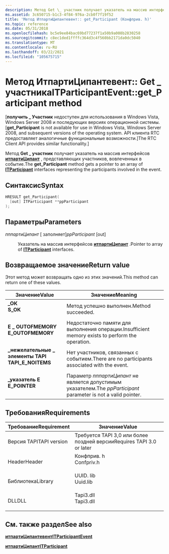 ```yaml
---
description: Метод Get \_ участник получает указатель на массив интерфейсов итпартиЦипант, представляющих участников, вовлеченных в событие.
ms.assetid: 3c650715-b1c3-4f84-976a-2cb0f7f19f52
title: 'Метод ИтпартиЦипантевент:: get_Participant (Конфприв. h)'
ms.topic: reference
ms.date: 05/31/2018
ms.openlocfilehash: bc5e9ee84bac69bd77237f1a50b9a008b2830258
ms.sourcegitcommit: c8ec1ded1ffffc364d3c4f560bb2171da0dc5040
ms.translationtype: MT
ms.contentlocale: ru-RU
ms.lasthandoff: 03/22/2021
ms.locfileid: "105675715"
---
```

# <a name="itparticipanteventget_participant-method"></a><span data-ttu-id="7f175-103">Метод ИтпартиЦипантевент:: Get \_ участника</span><span class="sxs-lookup"><span data-stu-id="7f175-103">ITParticipantEvent::get\_Participant method</span></span>

<span data-ttu-id="7f175-104">\[**получить \_ Участник** недоступен для использования в Windows Vista, Windows Server 2008 и последующих версиях операционной системы.</span><span class="sxs-lookup"><span data-stu-id="7f175-104">\[**get\_Participant** is not available for use in Windows Vista, Windows Server 2008, and subsequent versions of the operating system.</span></span> <span data-ttu-id="7f175-105">API клиента RTC предоставляет аналогичные функциональные возможности.\]</span><span class="sxs-lookup"><span data-stu-id="7f175-105">The RTC Client API provides similar functionality.\]</span></span>

<span data-ttu-id="7f175-106">Метод **Get \_ участник** получает указатель на массив интерфейсов [**итпартиЦипант**](itparticipant.md) , представляющих участников, вовлеченных в событие.</span><span class="sxs-lookup"><span data-stu-id="7f175-106">The **get\_Participant** method gets a pointer to an array of [**ITParticipant**](itparticipant.md) interfaces representing the participants involved in the event.</span></span>

## <a name="syntax"></a><span data-ttu-id="7f175-107">Синтаксис</span><span class="sxs-lookup"><span data-stu-id="7f175-107">Syntax</span></span>


```C++
HRESULT get_Participant(
  [out] ITParticipant **ppParticipant
);
```



## <a name="parameters"></a><span data-ttu-id="7f175-108">Параметры</span><span class="sxs-lookup"><span data-stu-id="7f175-108">Parameters</span></span>

<dl> <dt>

<span data-ttu-id="7f175-109">*пппартиЦипант* \[ заполняет\]</span><span class="sxs-lookup"><span data-stu-id="7f175-109">*ppParticipant* \[out\]</span></span>
</dt> <dd>

<span data-ttu-id="7f175-110">Указатель на массив интерфейсов [**итпартиЦипант**](itparticipant.md) .</span><span class="sxs-lookup"><span data-stu-id="7f175-110">Pointer to array of [**ITParticipant**](itparticipant.md) interfaces.</span></span>

</dd> </dl>

## <a name="return-value"></a><span data-ttu-id="7f175-111">Возвращаемое значение</span><span class="sxs-lookup"><span data-stu-id="7f175-111">Return value</span></span>

<span data-ttu-id="7f175-112">Этот метод может возвращать одно из этих значений.</span><span class="sxs-lookup"><span data-stu-id="7f175-112">This method can return one of these values.</span></span>



| <span data-ttu-id="7f175-113">Значение</span><span class="sxs-lookup"><span data-stu-id="7f175-113">Value</span></span>                                                                                           | <span data-ttu-id="7f175-114">Значение</span><span class="sxs-lookup"><span data-stu-id="7f175-114">Meaning</span></span>                                                          |
|-------------------------------------------------------------------------------------------------|------------------------------------------------------------------|
| <dl> <span data-ttu-id="7f175-115"><dt>**\_ОК**</dt></span><span class="sxs-lookup"><span data-stu-id="7f175-115"><dt>**S\_OK**</dt></span></span> </dl>            | <span data-ttu-id="7f175-116">Метод успешно выполнен.</span><span class="sxs-lookup"><span data-stu-id="7f175-116">Method succeeded.</span></span><br/>                                     |
| <dl> <span data-ttu-id="7f175-117"><dt>**E \_ OUTOFMEMORY**</dt></span><span class="sxs-lookup"><span data-stu-id="7f175-117"><dt>**E\_OUTOFMEMORY**</dt></span></span> </dl>   | <span data-ttu-id="7f175-118">Недостаточно памяти для выполнения операции.</span><span class="sxs-lookup"><span data-stu-id="7f175-118">Insufficient memory exists to perform the operation.</span></span><br/>  |
| <dl> <span data-ttu-id="7f175-119"><dt>**\_нежелательные \_ элементы TAPI**</dt></span><span class="sxs-lookup"><span data-stu-id="7f175-119"><dt>**TAPI\_E\_NOITEMS**</dt></span></span> </dl> | <span data-ttu-id="7f175-120">Нет участников, связанных с событием.</span><span class="sxs-lookup"><span data-stu-id="7f175-120">There are no participants associated with the event.</span></span><br/>  |
| <dl> <span data-ttu-id="7f175-121"><dt>**\_указатель E**</dt></span><span class="sxs-lookup"><span data-stu-id="7f175-121"><dt>**E\_POINTER**</dt></span></span> </dl>       | <span data-ttu-id="7f175-122">Параметр *пппартиЦипант* не является допустимым указателем.</span><span class="sxs-lookup"><span data-stu-id="7f175-122">The *ppParticipant* parameter is not a valid pointer.</span></span><br/> |



 

## <a name="requirements"></a><span data-ttu-id="7f175-123">Требования</span><span class="sxs-lookup"><span data-stu-id="7f175-123">Requirements</span></span>



| <span data-ttu-id="7f175-124">Требование</span><span class="sxs-lookup"><span data-stu-id="7f175-124">Requirement</span></span> | <span data-ttu-id="7f175-125">Значение</span><span class="sxs-lookup"><span data-stu-id="7f175-125">Value</span></span> |
|-------------------------|---------------------------------------------------------------------------------------|
| <span data-ttu-id="7f175-126">Версия TAPI</span><span class="sxs-lookup"><span data-stu-id="7f175-126">TAPI version</span></span><br/> | <span data-ttu-id="7f175-127">Требуется TAPI 3,0 или более поздней версии</span><span class="sxs-lookup"><span data-stu-id="7f175-127">Requires TAPI 3.0 or later</span></span><br/>                                                 |
| <span data-ttu-id="7f175-128">Header</span><span class="sxs-lookup"><span data-stu-id="7f175-128">Header</span></span><br/>       | <dl> <span data-ttu-id="7f175-129"><dt>Конфприв. h</dt></span><span class="sxs-lookup"><span data-stu-id="7f175-129"><dt>Confpriv.h</dt></span></span> </dl> |
| <span data-ttu-id="7f175-130">Библиотека</span><span class="sxs-lookup"><span data-stu-id="7f175-130">Library</span></span><br/>      | <dl> <span data-ttu-id="7f175-131"><dt>UUID. lib</dt></span><span class="sxs-lookup"><span data-stu-id="7f175-131"><dt>Uuid.lib</dt></span></span> </dl>   |
| <span data-ttu-id="7f175-132">DLL</span><span class="sxs-lookup"><span data-stu-id="7f175-132">DLL</span></span><br/>          | <dl> <span data-ttu-id="7f175-133"><dt>Tapi3.dll</dt></span><span class="sxs-lookup"><span data-stu-id="7f175-133"><dt>Tapi3.dll</dt></span></span> </dl>  |



## <a name="see-also"></a><span data-ttu-id="7f175-134">См. также раздел</span><span class="sxs-lookup"><span data-stu-id="7f175-134">See also</span></span>

<dl> <dt>

[<span data-ttu-id="7f175-135">**итпартиЦипантевент**</span><span class="sxs-lookup"><span data-stu-id="7f175-135">**ITParticipantEvent**</span></span>](itparticipantevent.md)
</dt> <dt>

[<span data-ttu-id="7f175-136">**итпартиЦипант**</span><span class="sxs-lookup"><span data-stu-id="7f175-136">**ITParticipant**</span></span>](itparticipant.md)
</dt> </dl>

 

 




